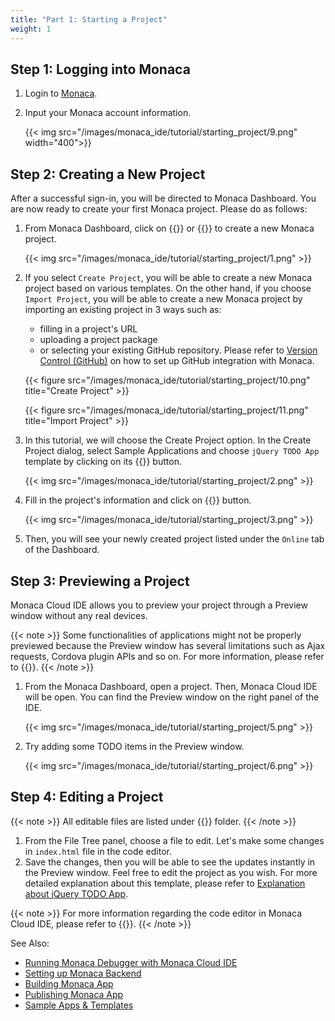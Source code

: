 ```yaml
---
title: "Part 1: Starting a Project"
weight: 1
---
```


## Step 1: Logging into Monaca

1.  Login to [Monaca](https://monaca.mobi/en/login).
2.  Input your Monaca account information.

    {{< img src="/images/monaca_ide/tutorial/starting_project/9.png" width="400">}}

## Step 2: Creating a New Project

After a successful sign-in, you will be directed to Monaca Dashboard.
You are now ready to create your first Monaca project. Please do as
follows:

1.  From Monaca Dashboard, click on {{<guilabel name="Create Project">}} or {{<guilabel name="Import Project">}} to create a new Monaca project.

    {{< img src="/images/monaca_ide/tutorial/starting_project/1.png" >}}

2.  If you select `Create Project`, you will be able to create a new
    Monaca project based on various templates. On the other hand, if you
    choose `Import Project`, you will be able to create a new Monaca
    project by importing an existing project in 3 ways such as:

    -   filling in a project's URL
    -   uploading a project package
    -   or selecting your existing GitHub repository. Please refer to [Version Control (GitHub)](/en/monaca_ide/manual/version_control/) on how to set up GitHub integration with Monaca.

    {{< figure src="/images/monaca_ide/tutorial/starting_project/10.png" title="Create Project" >}}

    {{< figure src="/images/monaca_ide/tutorial/starting_project/11.png" title="Import Project" >}}

3.  In this tutorial, we will choose the Create Project option. In the
    Create Project dialog, select Sample Applications and choose
    `jQuery TODO App` template by clicking on its {{<guilabel name="Create New">}} button.

    {{< img src="/images/monaca_ide/tutorial/starting_project/2.png" >}}

4.  Fill in the project's information and click on {{<guilabel name="Make Project">}} button.

    {{< img src="/images/monaca_ide/tutorial/starting_project/3.png" >}}

5.  Then, you will see your newly created project listed under the
    `Online` tab of the Dashboard.

## Step 3: Previewing a Project

Monaca Cloud IDE allows you to preview your project through a Preview
window without any real devices.

{{< note >}}
    Some functionalities of applications might not be properly previewed
    because the Preview window has several limitations such as Ajax
    requests, Cordova plugin APIs and so on. For more information, please
    refer to {{<link href="../../manual/overview#preview_limit" title="Usage and Limitation of Live Preview" >}}.
{{< /note >}}

1.  From the Monaca Dashboard, open a project. Then, Monaca Cloud IDE
    will be open. You can find the Preview window on the right panel of
    the IDE.

    {{< img src="/images/monaca_ide/tutorial/starting_project/5.png" >}}

2.  Try adding some TODO items in the Preview window.

    {{< img src="/images/monaca_ide/tutorial/starting_project/6.png" >}}

## Step 4: Editing a Project

{{< note >}}
    All editable files are listed under {{<guilabel name="www/">}} folder.
{{< /note >}}

1.  From the File Tree panel, choose a file to edit. Let's make some
    changes in `index.html` file in the code editor.
2.  Save the changes, then you will be able to see the updates instantly
    in the Preview window. Feel free to edit the project as you wish.
    For more detailed explanation about this template, please refer to
    [Explanation about jQuery TODO App](/en/sampleapp/samples/todo/).

{{< note >}}
    For more information regarding the code editor in Monaca Cloud IDE,
    please refer to {{<link href="../../manual/overview/#code_editor" title="Code Editor">}}.
{{< /note >}}


See Also:

- [Running Monaca Debugger with Monaca Cloud IDE](testing_debugging/)
- [Setting up Monaca Backend](adding_backend/)
- [Building Monaca App](building_app/)
- [Publishing Monaca App](publishing_app/)
- [Sample Apps & Templates](/en/sampleapp/samples)